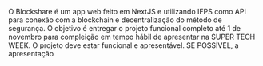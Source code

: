O Blockshare é um app web feito em NextJS e utilizando IFPS como API para conexão com a blockchain e decentralização do método de segurança. O objetivo é entregar o projeto funcional completo até 1 de novembro para compleição em tempo hábil de apresentar na SUPER TECH WEEK. O projeto deve estar funcional e apresentável. SE POSSÍVEL, a apresentação